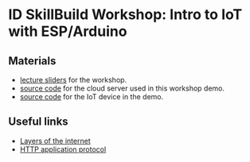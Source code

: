 # ID SkillBuild Workshop: Intro to IoT with ESP/Arduino
## Materials
- [lecture sliders](/slides/beamer.pdf) for the workshop.
- [source code](/server) for the cloud server used in this workshop demo.
- [source code]() for the IoT device in the demo.
## Useful links
- [Layers of the internet](https://ilabxp.com/2019/08/03/the-5-layers-of-the-internet/)
- [HTTP application protocol](https://developer.mozilla.org/en-US/docs/Web/HTTP/Basics_of_HTTP)